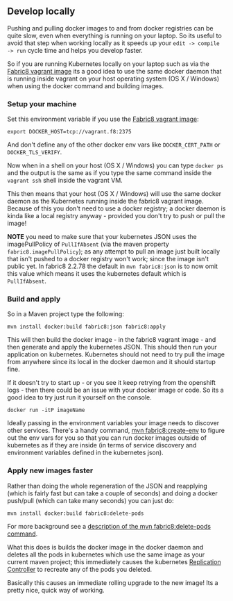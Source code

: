 ## Develop locally

Pushing and pulling docker images to and from docker registries can be quite slow, even when everything is running on your laptop. So its useful to avoid that step when working locally as it speeds up your `edit -> compile -> run` cycle time and helps you develop faster.

So if you are running Kubernetes locally on your laptop such as via the [Fabric8 vagrant image](vagrant.html) its a good idea to use the same docker daemon that is running inside vagrant on your host operating system (OS X / Windows) when using the docker command and building images.

### Setup your machine

Set this environment variable if you use the [Fabric8 vagrant image](vagrant.html):

    export DOCKER_HOST=tcp://vagrant.f8:2375

And don't define any of the other docker env vars like `DOCKER_CERT_PATH` or `DOCKER_TLS_VERIFY`.

Now when in a shell on your host (OS X / Windows) you can type `docker ps` and the output is the same as if you type the same command inside the `vagrant ssh` shell inside the vagrant VM.

This then means that your host (OS X / Windows) will use the same docker daemon as the Kubernetes running inside the fabric8 vagrant image. Because of this you don't need to use a docker registry; a docker daemon is kinda like a local registry anyway - provided you don't try to push or pull the image! 

**NOTE**  you need to make sure that your kubernetes JSON uses the imagePullPolicy of `PullIfAbsent` (via the maven property `fabric8.imagePullPolicy`); as any attempt to pull an image just built locally that isn't pushed to a docker registry won't work; since the image isn't public yet. In fabric8 2.2.78 the default in `mvn fabric8:json` is to now omit this value which means it uses the kubernetes default which is `PullIfAbsent`.


### Build and apply
 
So in a Maven project type the following:

    mvn install docker:build fabric8:json fabric8:apply

This will then build the docker image - in the fabric8 vagrant image - and then generate and apply the kubernetes JSON. This should then run your application on kubernetes. Kubernetes should not need to try pull the image from anywhere since its local in the docker daemon and it should startup fine.

If it doesn't try to start up - or you see it keep retrying from the openshift logs - then there could be an issue with your docker image or code. So its a good idea to try just run it yourself on the console.

    docker run -itP imageName

Ideally passing in the environment variables your image needs to discover other services. There's a handy command, [mvn fabric8:create-env](../mavenFabric8CreateEnv.html) to figure out the env vars for you so that you can run docker images outside of kubernetes as if they are inside (in terms of service discovery and environment variables defined in the kubernetes json).


### Apply new images faster

Rather than doing the whole regeneration of the JSON and reapplying (which is fairly fast but can take a couple of seconds) and doing a docker push/pull (which can take many seconds) you can just do:

    mvn install docker:build fabric8:delete-pods

For more background see a [description of the mvn fabric8:delete-pods command](../mavenFabric8DeletePods.html).

What this does is builds the docker image in the docker daemon and deletes all the pods in kubernetes which use the same image as your current maven project; this immediately causes the kubernetes [Replication Controller](../replicationControllers.html) to recreate any of the pods you deleted. 

Basically this causes an immediate rolling upgrade to the new image! Its a pretty nice, quick way of working.